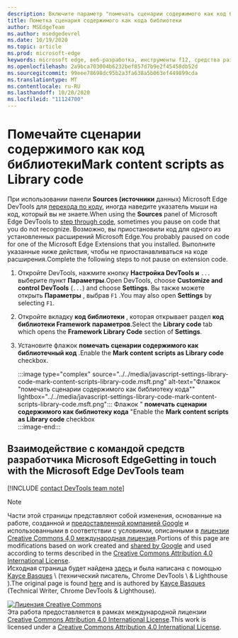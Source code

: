 ```yaml
---
description: Включите параметр "помечать сценарии содержимого как код библиотеки" в настройках > код библиотеки Framework.
title: Пометка сценария содержимого как кода библиотеки
author: MSEdgeTeam
ms.author: msedgedevrel
ms.date: 10/19/2020
ms.topic: article
ms.prod: microsoft-edge
keywords: microsoft edge, веб-разработка, инструменты f12, средства разработчика
ms.openlocfilehash: 2a9bca703004b6232bef857d7b9e2f45458db52d
ms.sourcegitcommit: 99eee78698dc95b2a3fa638a5b063ef449899cda
ms.translationtype: MT
ms.contentlocale: ru-RU
ms.lasthandoff: 10/20/2020
ms.locfileid: "11124700"
---
```

<!-- Copyright Kayce Basques 

   Licensed under the Apache License, Version 2.0 (the "License");
   you may not use this file except in compliance with the License.
   You may obtain a copy of the License at

       https://www.apache.org/licenses/LICENSE-2.0

   Unless required by applicable law or agreed to in writing, software
   distributed under the License is distributed on an "AS IS" BASIS,
   WITHOUT WARRANTIES OR CONDITIONS OF ANY KIND, either express or implied.
   See the License for the specific language governing permissions and
   limitations under the License.  -->

# <span data-ttu-id="9109e-104">Помечайте сценарии содержимого как код библиотеки</span><span class="sxs-lookup"><span data-stu-id="9109e-104">Mark content scripts as Library code</span></span>  

<span data-ttu-id="9109e-105">При использовании панели **Sources (источники** данных) Microsoft Edge DevTools для [перехода по коду][DevToolsJavascriptStepThroughCode], иногда наведите указатель мыши на код, который вы не знаете.</span><span class="sxs-lookup"><span data-stu-id="9109e-105">When using the **Sources** panel of Microsoft Edge DevTools to [step through code][DevToolsJavascriptStepThroughCode], sometimes you pause on code that you do not recognize.</span></span>  <span data-ttu-id="9109e-106">Возможно, вы приостановили код для одного из установленных расширений Microsoft Edge.</span><span class="sxs-lookup"><span data-stu-id="9109e-106">You probably paused on code for one of the Microsoft Edge Extensions that you installed.</span></span>  <span data-ttu-id="9109e-107">Выполните указанные ниже действия, чтобы не приостанавливаться на коде расширения.</span><span class="sxs-lookup"><span data-stu-id="9109e-107">Complete the following steps to not pause on extension code.</span></span>  

1.  <span data-ttu-id="9109e-108">Откройте DevTools, нажмите кнопку **Настройка DevTools и** `...` выберите пункт **Параметры**.</span><span class="sxs-lookup"><span data-stu-id="9109e-108">Open DevTools, choose **Customize and control DevTools** \(`...`\) and choose **Settings**.</span></span>  <span data-ttu-id="9109e-109">Вы также можете открыть **Параметры** , выбрав `F1` .</span><span class="sxs-lookup"><span data-stu-id="9109e-109">You may also open **Settings** by selecting `F1`.</span></span>  

1.  <span data-ttu-id="9109e-110">Откройте вкладку **код библиотеки** , которая открывает раздел **код библиотеки Framework** **параметров**.</span><span class="sxs-lookup"><span data-stu-id="9109e-110">Select the **Library code** tab which opens the **Framework Library Code** section of **Settings**.</span></span>  
1.  <span data-ttu-id="9109e-111">Установите флажок **помечать сценарии содержимого как библиотечный код** .</span><span class="sxs-lookup"><span data-stu-id="9109e-111">Enable the **Mark content scripts as Library code** checkbox.</span></span>  
    
    :::image type="complex" source="../../media/javascript-settings-library-code-mark-content-scripts-library-code.msft.png" alt-text="Флажок &quot;помечать сценарии содержимого как библиотеку кода&quot;" lightbox="../../media/javascript-settings-library-code-mark-content-scripts-library-code.msft.png":::
       <span data-ttu-id="9109e-113">Флажок " **помечать сценарии содержимого как библиотеку кода** "</span><span class="sxs-lookup"><span data-stu-id="9109e-113">Enable the **Mark content scripts as Library code** checkbox</span></span>  
    :::image-end:::  
    
## <span data-ttu-id="9109e-114">Взаимодействие с командой средств разработчика Microsoft Edge</span><span class="sxs-lookup"><span data-stu-id="9109e-114">Getting in touch with the Microsoft Edge DevTools team</span></span>  

[!INCLUDE [contact DevTools team note](../../includes/contact-devtools-team-note.md)]  

<!-- links -->  

[DevToolsJavascriptStepThroughCode]: ../index.md#step-4-step-through-the-code "Шаг 4: пошаговое руководство по написанию кода — начало работы с отладкой JavaScript в Microsoft Edge DevTools | Документы Microsoft"  

> [!NOTE]
> <span data-ttu-id="9109e-116">Части этой страницы представляют собой изменения, основанные на работе, созданной и [предоставленной компанией Google][GoogleSitePolicies] и использованными в соответствии с условиями, описанными в [лицензии Creative Commons 4,0 международная лицензия][CCA4IL].</span><span class="sxs-lookup"><span data-stu-id="9109e-116">Portions of this page are modifications based on work created and [shared by Google][GoogleSitePolicies] and used according to terms described in the [Creative Commons Attribution 4.0 International License][CCA4IL].</span></span>  
> <span data-ttu-id="9109e-117">Исходная страница будет найдена [здесь](https://developers.google.com/web/tools/chrome-devtools/javascript/guides/blackbox-chrome-extension-scripts) и была написана с помощью [Kayce Basques][KayceBasques] \ (технический писатель, Chrome DevTools \ & Lighthouse \).</span><span class="sxs-lookup"><span data-stu-id="9109e-117">The original page is found [here](https://developers.google.com/web/tools/chrome-devtools/javascript/guides/blackbox-chrome-extension-scripts) and is authored by [Kayce Basques][KayceBasques] \(Technical Writer, Chrome DevTools \& Lighthouse\).</span></span>  

[![Лицензия Creative Commons][CCby4Image]][CCA4IL]  
<span data-ttu-id="9109e-119">Эта работа предоставляется в рамках международной лицензии [Creative Commons Attribution 4.0 International License][CCA4IL].</span><span class="sxs-lookup"><span data-stu-id="9109e-119">This work is licensed under a [Creative Commons Attribution 4.0 International License][CCA4IL].</span></span>  

[CCA4IL]: https://creativecommons.org/licenses/by/4.0  
[CCby4Image]: https://i.creativecommons.org/l/by/4.0/88x31.png  
[GoogleSitePolicies]: https://developers.google.com/terms/site-policies  
[KayceBasques]: https://developers.google.com/web/resources/contributors/kaycebasques  
